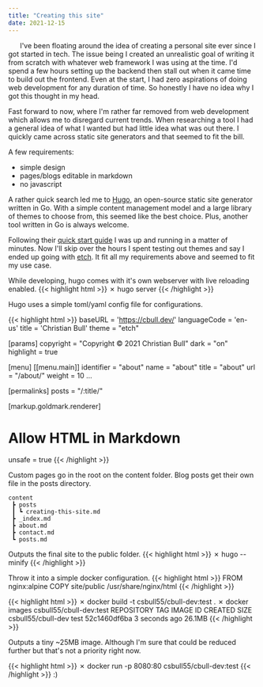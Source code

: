 ```yaml
---
title: "Creating this site"
date: 2021-12-15
---
```


&nbsp;&nbsp;&nbsp;&nbsp;&nbsp;&nbsp;I've been floating around the idea of creating a personal site ever since I got started in tech. The issue being I created an unrealistic goal of writing it from scratch with whatever web framework I was using at the time. I'd spend a few hours setting up the backend then stall out when it came time to build out the frontend. Even at the start, I had zero aspirations of doing web development for any duration of time. So honestly I have no idea why I got this thought in my head.

Fast forward to now, where I'm rather far removed from web development which allows me to disregard current trends. When researching a tool I had a general idea of what I wanted but had little idea what was out there. I quickly came across static site generators and that seemed to fit the bill.

A few requirements:
- simple design
- pages/blogs editable in markdown
- no javascript

A rather quick search led me to [Hugo](https://gohugo.io/), an open-source static site generator written in Go. With a simple content management model and a large library of themes to choose from, this seemed like the best choice. Plus, another tool written in Go is always welcome.

Following their [quick start guide](https://gohugo.io/getting-started/quick-start/) I was up and running in a matter of minutes. Now I'll skip over the hours I spent testing out themes and say I ended up going with [etch](https://github.com/LukasJoswiak/etch). It fit all my requirements above and seemed to fit my use case. 

While developing, hugo comes with it's own webserver with live reloading enabled.
{{< highlight html >}}
✗ hugo server
{{< /highlight >}}

Hugo uses a simple toml/yaml config file for configurations.

{{< highlight html >}}
baseURL = 'https://cbull.dev/'
languageCode = 'en-us'
title = 'Christian Bull'
theme = "etch"

[params]
  copyright = "Copyright © 2021 Christian Bull"
  dark = "on"
  highlight = true

[menu]
  [[menu.main]]
    identifier = "about"
    name = "about"
    title = "about"
    url = "/about/"
    weight = 10
...

[permalinks]
  posts = "/:title/"

[markup.goldmark.renderer]
  # Allow HTML in Markdown
  unsafe = true
{{< /highlight >}}

Custom pages go in the root on the content folder. Blog posts get their own file in the posts directory.
```
content
 ┣ posts
 ┃ ┗ creating-this-site.md
 ┣ _index.md
 ┣ about.md
 ┣ contact.md
 ┗ posts.md
```

Outputs the final site to the public folder.
{{< highlight html >}}
✗ hugo --minify
{{< /highlight >}}

Throw it into a simple docker configuration.
{{< highlight html >}}
FROM nginx:alpine
COPY site/public /usr/share/nginx/html
{{< /highlight >}}

{{< highlight html >}}
✗ docker build -t csbull55/cbull-dev:test .
✗ docker images csbull55/cbull-dev:test
REPOSITORY                    TAG              IMAGE ID       CREATED         SIZE
csbull55/cbull-dev            test             52c1460df6ba   3 seconds ago   26.1MB
{{< /highlight >}}

Outputs a tiny ~25MB image. Although I'm sure that could be reduced further but that's not a priority right now.

{{< highlight html >}}
✗ docker run -p 8080:80 csbull55/cbull-dev:test
{{< /highlight >}}
:)